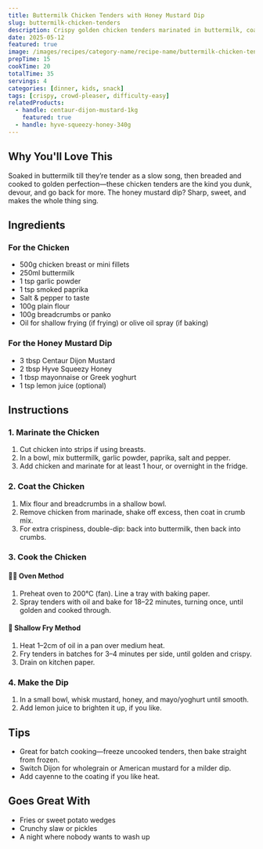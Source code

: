 ```yaml
---
title: Buttermilk Chicken Tenders with Honey Mustard Dip
slug: buttermilk-chicken-tenders
description: Crispy golden chicken tenders marinated in buttermilk, coated in seasoned crumbs, and served with a sweet-spicy honey mustard dip. Perfect for kids, parties, or snacking straight from the tray.
date: 2025-05-12
featured: true
image: /images/recipes/category-name/recipe-name/buttermilk-chicken-tenders.webp
prepTime: 15
cookTime: 20
totalTime: 35
servings: 4
categories: [dinner, kids, snack]
tags: [crispy, crowd-pleaser, difficulty-easy]
relatedProducts:
  - handle: centaur-dijon-mustard-1kg
    featured: true
  - handle: hyve-squeezy-honey-340g
---
```


## Why You'll Love This

Soaked in buttermilk till they’re tender as a slow song, then breaded and cooked to golden perfection—these chicken tenders are the kind you dunk, devour, and go back for more. The honey mustard dip? Sharp, sweet, and makes the whole thing sing.

## Ingredients

### For the Chicken
- 500g chicken breast or mini fillets  
- 250ml buttermilk  
- 1 tsp garlic powder  
- 1 tsp smoked paprika  
- Salt & pepper to taste  
- 100g plain flour  
- 100g breadcrumbs or panko  
- Oil for shallow frying (if frying) or olive oil spray (if baking)  

### For the Honey Mustard Dip
- 3 tbsp Centaur Dijon Mustard  
- 2 tbsp Hyve Squeezy Honey  
- 1 tbsp mayonnaise or Greek yoghurt  
- 1 tsp lemon juice (optional)  

## Instructions

### 1. Marinate the Chicken

1. Cut chicken into strips if using breasts.
2. In a bowl, mix buttermilk, garlic powder, paprika, salt and pepper.
3. Add chicken and marinate for at least 1 hour, or overnight in the fridge.

### 2. Coat the Chicken

1. Mix flour and breadcrumbs in a shallow bowl.
2. Remove chicken from marinade, shake off excess, then coat in crumb mix.
3. For extra crispiness, double-dip: back into buttermilk, then back into crumbs.

### 3. Cook the Chicken

#### 🧑‍🍳 Oven Method
1. Preheat oven to 200°C (fan). Line a tray with baking paper.
2. Spray tenders with oil and bake for 18–22 minutes, turning once, until golden and cooked through.

#### 🍳 Shallow Fry Method
1. Heat 1–2cm of oil in a pan over medium heat.
2. Fry tenders in batches for 3–4 minutes per side, until golden and crispy.
3. Drain on kitchen paper.

### 4. Make the Dip

1. In a small bowl, whisk mustard, honey, and mayo/yoghurt until smooth.
2. Add lemon juice to brighten it up, if you like.

## Tips

- Great for batch cooking—freeze uncooked tenders, then bake straight from frozen.
- Switch Dijon for wholegrain or American mustard for a milder dip.
- Add cayenne to the coating if you like heat.

## Goes Great With

- Fries or sweet potato wedges  
- Crunchy slaw or pickles  
- A night where nobody wants to wash up